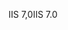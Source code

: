 <span data-ttu-id="405af-101">IIS 7,0</span><span class="sxs-lookup"><span data-stu-id="405af-101">IIS 7.0</span></span>